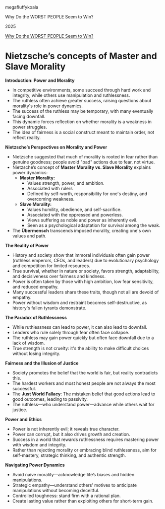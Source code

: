 <link href="../whirlwind.css" rel="stylesheet">

<whirlheader>
    <p>megafluffykoala</p>
    <p>Why Do the WORST PEOPLE Seem to Win?</p>
    <p>2025</p>
</whirlheader>

[Why Do the WORST PEOPLE Seem to Win?](https://www.youtube.com/watch?v=3Hzx_jSI25s)

# Nietzsche’s concepts of Master and Slave Morality

**Introduction: Power and Morality**
- In competitive environments, some succeed through hard work and integrity, while others use manipulation and ruthlessness.  
- The ruthless often achieve greater success, raising questions about morality's role in power dynamics.  
- The success of the ruthless may be temporary, with many eventually facing downfall.  
- This dynamic forces reflection on whether morality is a weakness in power struggles.  
- The idea of fairness is a social construct meant to maintain order, not reflect reality.  

**Nietzsche’s Perspectives on Morality and Power**
- Nietzsche suggested that much of morality is rooted in fear rather than genuine goodness; people avoid "bad" actions due to fear, not virtue.  
- Nietzsche’s concept of **Master Morality vs. Slave Morality** explains power dynamics:  
  - **Master Morality:**  
    - Values strength, power, and ambition.  
    - Associated with rulers
    - Defined by self-worth, responsibility for one's destiny, and overcoming weakness.  
  - **Slave Morality:**
    - Values humility, obedience, and self-sacrifice.  
    - Associated with the oppressed and powerless.  
    - Views suffering as noble and power as inherently evil.  
    - Seen as a psychological adaptation for survival among the weak.  
- The **Übermensch** transcends imposed morality, creating one's own values and path.  

**The Reality of Power**
- History and society show that immoral individuals often gain power (ruthless emperors, CEOs, and leaders) due to evolutionary psychology and competition for limited resources.  
- True survival, whether in nature or society, favors strength, adaptability, and decisiveness over fairness and kindness.  
- Power is often taken by those with high ambition, low fear sensitivity, and reduced empathy.  
- Many successful leaders share these traits, though not all are devoid of empathy.  
- Power without wisdom and restraint becomes self-destructive, as history's fallen tyrants demonstrate.  

**The Paradox of Ruthlessness**
- While ruthlessness can lead to power, it can also lead to downfall.  
- Leaders who rule solely through fear often face collapse.  
- The ruthless may gain power quickly but often face downfall due to a lack of wisdom.  
- True strength is not cruelty: it's the ability to make difficult choices without losing integrity.  

**Fairness and the Illusion of Justice**
- Society promotes the belief that the world is fair, but reality contradicts this.  
- The hardest workers and most honest people are not always the most successful.  
- The **Just World Fallacy**: The mistaken belief that good actions lead to good outcomes, leading to passivity.  
- The ruthless—who understand power—advance while others wait for justice.  

**Power and Ethics**
- Power is not inherently evil; it reveals true character.  
- Power can corrupt, but it also drives growth and creation.  
- Success in a world that rewards ruthlessness requires mastering power with wisdom and integrity.  
- Rather than rejecting morality or embracing blind ruthlessness, aim for self-mastery, strategic thinking, and authentic strength.  

**Navigating Power Dynamics**
- Avoid naive morality—acknowledge life’s biases and hidden manipulations.  
- Strategic empathy—understand others’ motives to anticipate manipulations without becoming deceitful.  
- Controlled toughness: stand firm with a rational plan.  
- Create lasting value rather than exploiting others for short-term gain.  